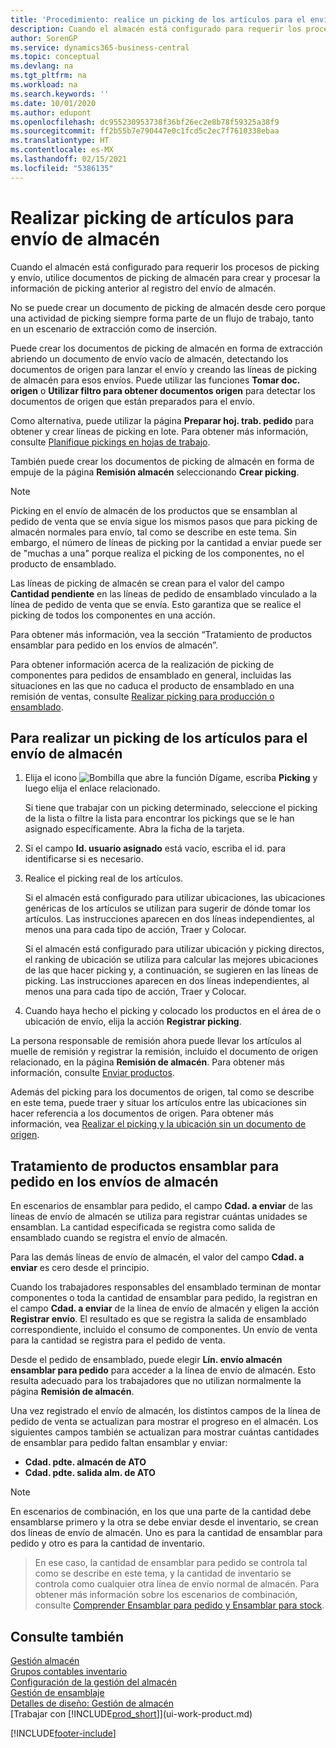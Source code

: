 ```yaml
---
title: 'Procedimiento: realice un picking de los artículos para el envío de almacén | Documentos de Microsoft'
description: Cuando el almacén está configurado para requerir los procesos de picking y envío, utilice documentos de picking de almacén para crear y procesar la información de picking anterior al registro del envío de almacén.
author: SorenGP
ms.service: dynamics365-business-central
ms.topic: conceptual
ms.devlang: na
ms.tgt_pltfrm: na
ms.workload: na
ms.search.keywords: ''
ms.date: 10/01/2020
ms.author: edupont
ms.openlocfilehash: dc955230953738f36bf26ec2e8b78f59325a38f9
ms.sourcegitcommit: ff2b55b7e790447e0c1fcd5c2ec7f7610338ebaa
ms.translationtype: HT
ms.contentlocale: es-MX
ms.lasthandoff: 02/15/2021
ms.locfileid: "5386135"
---
```

# <a name="pick-items-for-warehouse-shipment"></a>Realizar picking de artículos para envío de almacén
Cuando el almacén está configurado para requerir los procesos de picking y envío, utilice documentos de picking de almacén para crear y procesar la información de picking anterior al registro del envío de almacén.  

No se puede crear un documento de picking de almacén desde cero porque una actividad de picking siempre forma parte de un flujo de trabajo, tanto en un escenario de extracción como de inserción.  

Puede crear los documentos de picking de almacén en forma de extracción abriendo un documento de envío vacío de almacén, detectando los documentos de origen para lanzar el envío y creando las líneas de picking de almacén para esos envíos. Puede utilizar las funciones **Tomar doc. origen** o **Utilizar filtro para obtener documentos origen** para detectar los documentos de origen que están preparados para el envío.

Como alternativa, puede utilizar la página **Preparar hoj. trab. pedido** para obtener y crear líneas de picking en lote. Para obtener más información, consulte [Planifique pickings en hojas de trabajo](warehouse-how-to-plan-picks-in-worksheets.md).  

También puede crear los documentos de picking de almacén en forma de empuje de la página **Remisión almacén** seleccionando **Crear picking**.  

> [!NOTE]  
>  Picking en el envío de almacén de los productos que se ensamblan al pedido de venta que se envía sigue los mismos pasos que para picking de almacén normales para envío, tal como se describe en este tema. Sin embargo, el número de líneas de picking por la cantidad a enviar puede ser de "muchas a una" porque realiza el picking de los componentes, no el producto de ensamblado.  
>   
>  Las líneas de picking de almacén se crean para el valor del campo **Cantidad pendiente** en las líneas de pedido de ensamblado vinculado a la línea de pedido de venta que se envía. Esto garantiza que se realice el picking de todos los componentes en una acción.  
>   
>  Para obtener más información, vea la sección “Tratamiento de productos ensamblar para pedido en los envíos de almacén”.  
>   
>  Para obtener información acerca de la realización de picking de componentes para pedidos de ensamblado en general, incluidas las situaciones en las que no caduca el producto de ensamblado en una remisión de ventas, consulte [Realizar picking para producción o ensamblado](warehouse-how-to-pick-for-production.md).  

## <a name="to-pick-items-for-warehouse-shipment"></a>Para realizar un picking de los artículos para el envío de almacén  
1.  Elija el icono ![Bombilla que abre la función Dígame](media/ui-search/search_small.png "Dígame qué desea hacer"), escriba **Picking** y luego elija el enlace relacionado.  

    Si tiene que trabajar con un picking determinado, seleccione el picking de la lista o filtre la lista para encontrar los pickings que se le han asignado específicamente. Abra la ficha de la tarjeta.  
2.  Si el campo **Id. usuario asignado** está vacío, escriba el id. para identificarse si es necesario.  
3.  Realice el picking real de los artículos.  

    Si el almacén está configurado para utilizar ubicaciones, las ubicaciones genéricas de los artículos se utilizan para sugerir de dónde tomar los artículos. Las instrucciones aparecen en dos líneas independientes, al menos una para cada tipo de acción, Traer y Colocar.  

    Si el almacén está configurado para utilizar ubicación y picking directos, el ranking de ubicación se utiliza para calcular las mejores ubicaciones de las que hacer picking y, a continuación, se sugieren en las líneas de picking. Las instrucciones aparecen en dos líneas independientes, al menos una para cada tipo de acción, Traer y Colocar.  

4.  Cuando haya hecho el picking y colocado los productos en el área de o ubicación de envío, elija la acción **Registrar picking**.  

La persona responsable de remisión ahora puede llevar los artículos al muelle de remisión y registrar la remisión, incluido el documento de origen relacionado, en la página **Remisión de almacén**. Para obtener más información, consulte [Enviar productos](warehouse-how-ship-items.md).   

Además del picking para los documentos de origen, tal como se describe en este tema, puede traer y situar los artículos entre las ubicaciones sin hacer referencia a los documentos de origen. Para obtener más información, vea [Realizar el picking y la ubicación sin un documento de origen](warehouse-how-to-create-put-aways-from-internal-put-aways.md).  

## <a name="handling-assemble-to-order-items-in-warehouse-shipments"></a>Tratamiento de productos ensamblar para pedido en los envíos de almacén
En escenarios de ensamblar para pedido, el campo **Cdad. a enviar** de las líneas de envío de almacén se utiliza para registrar cuántas unidades se ensamblan. La cantidad especificada se registra como salida de ensamblado cuando se registra el envío de almacén.

Para las demás líneas de envío de almacén, el valor del campo **Cdad. a enviar** es cero desde el principio.

Cuando los trabajadores responsables del ensamblado terminan de montar componentes o toda la cantidad de ensamblar para pedido, la registran en el campo **Cdad. a enviar** de la línea de envío de almacén y eligen la acción **Registrar envío**. El resultado es que se registra la salida de ensamblado correspondiente, incluido el consumo de componentes. Un envío de venta para la cantidad se registra para el pedido de venta.

Desde el pedido de ensamblado, puede elegir **Lín. envío almacén ensamblar para pedido** para acceder a la línea de envío de almacén. Esto resulta adecuado para los trabajadores que no utilizan normalmente la página **Remisión de almacén**.

Una vez registrado el envío de almacén, los distintos campos de la línea de pedido de venta se actualizan para mostrar el progreso en el almacén. Los siguientes campos también se actualizan para mostrar cuántas cantidades de ensamblar para pedido faltan ensamblar y enviar:

- **Cdad. pdte. almacén de ATO**
- **Cdad. pdte. salida alm. de ATO**

> [!NOTE]
> En escenarios de combinación, en los que una parte de la cantidad debe ensamblarse primero y la otra se debe enviar desde el inventario, se crean dos líneas de envío de almacén. Uno es para la cantidad de ensamblar para pedido y otro es para la cantidad de inventario.

> En ese caso, la cantidad de ensamblar para pedido se controla tal como se describe en este tema, y la cantidad de inventario se controla como cualquier otra línea de envío normal de almacén. Para obtener más información sobre los escenarios de combinación, consulte [Comprender Ensamblar para pedido y Ensamblar para stock](assembly-assemble-to-order-or-assemble-to-stock.md).

## <a name="see-also"></a>Consulte también  
[Gestión almacén](warehouse-manage-warehouse.md)  
[Grupos contables inventario](inventory-manage-inventory.md)  
[Configuración de la gestión del almacén](warehouse-setup-warehouse.md)     
[Gestión de ensamblaje](assembly-assemble-items.md)    
[Detalles de diseño: Gestión de almacén](design-details-warehouse-management.md)  
[Trabajar con [!INCLUDE[prod_short](includes/prod_short.md)]](ui-work-product.md)


[!INCLUDE[footer-include](includes/footer-banner.md)]